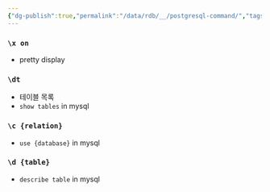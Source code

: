 ```yaml
---
{"dg-publish":true,"permalink":"/data/rdb/__/postgresql-command/","tags":["rdb","postgres"],"noteIcon":"","created":"2024-06-30T00:39:32.605+09:00"}
---
```



### `\x on`


- pretty display


### `\dt`
- 테이블 목록
- `show tables` in mysql


### `\c {relation}`
- `use {database}` in mysql


### `\d {table}`
- `describe table` in mysql